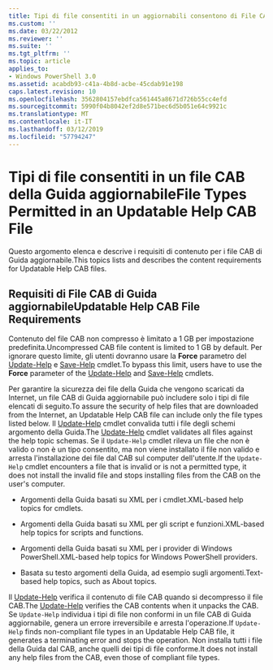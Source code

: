 ```yaml
---
title: Tipi di file consentiti in un aggiornabili consentono di File CAB | Microsoft Docs
ms.custom: ''
ms.date: 03/22/2012
ms.reviewer: ''
ms.suite: ''
ms.tgt_pltfrm: ''
ms.topic: article
applies_to:
- Windows PowerShell 3.0
ms.assetid: acabdb93-c41a-4b8d-acbe-45cdab91e198
caps.latest.revision: 10
ms.openlocfilehash: 3562804157ebdfca561445a8671d726b55cc4efd
ms.sourcegitcommit: 5990f04b8042ef2d8e571bec6d5b051e64c9921c
ms.translationtype: MT
ms.contentlocale: it-IT
ms.lasthandoff: 03/12/2019
ms.locfileid: "57794247"
---
```

# <a name="file-types-permitted-in-an-updatable-help-cab-file"></a><span data-ttu-id="de0fd-102">Tipi di file consentiti in un file CAB della Guida aggiornabile</span><span class="sxs-lookup"><span data-stu-id="de0fd-102">File Types Permitted in an Updatable Help CAB File</span></span>

<span data-ttu-id="de0fd-103">Questo argomento elenca e descrive i requisiti di contenuto per i file CAB di Guida aggiornabile.</span><span class="sxs-lookup"><span data-stu-id="de0fd-103">This topics lists and describes the content requirements for Updatable Help CAB files.</span></span>

## <a name="updatable-help-cab-file-requirements"></a><span data-ttu-id="de0fd-104">Requisiti di File CAB di Guida aggiornabile</span><span class="sxs-lookup"><span data-stu-id="de0fd-104">Updatable Help CAB File Requirements</span></span>

<span data-ttu-id="de0fd-105">Contenuto del file CAB non compresso è limitato a 1 GB per impostazione predefinita.</span><span class="sxs-lookup"><span data-stu-id="de0fd-105">Uncompressed CAB file content is limited to 1 GB by default.</span></span> <span data-ttu-id="de0fd-106">Per ignorare questo limite, gli utenti dovranno usare la **Force** parametro del [Update-Help](/powershell/module/Microsoft.PowerShell.Core/Update-Help) e [Save-Help](/powershell/module/Microsoft.PowerShell.Core/Save-Help) cmdlet.</span><span class="sxs-lookup"><span data-stu-id="de0fd-106">To bypass this limit, users have to use the **Force** parameter of the [Update-Help](/powershell/module/Microsoft.PowerShell.Core/Update-Help) and [Save-Help](/powershell/module/Microsoft.PowerShell.Core/Save-Help) cmdlets.</span></span>

<span data-ttu-id="de0fd-107">Per garantire la sicurezza dei file della Guida che vengono scaricati da Internet, un file CAB di Guida aggiornabile può includere solo i tipi di file elencati di seguito.</span><span class="sxs-lookup"><span data-stu-id="de0fd-107">To assure the security of help files that are downloaded from the Internet, an Updatable Help CAB file can include only the file types listed below.</span></span> <span data-ttu-id="de0fd-108">Il [Update-Help](/powershell/module/Microsoft.PowerShell.Core/Update-Help) cmdlet convalida tutti i file degli schemi argomento della Guida.</span><span class="sxs-lookup"><span data-stu-id="de0fd-108">The [Update-Help](/powershell/module/Microsoft.PowerShell.Core/Update-Help) cmdlet validates all files against the help topic schemas.</span></span> <span data-ttu-id="de0fd-109">Se il `Update-Help` cmdlet rileva un file che non è valido o non è un tipo consentito, ma non viene installato il file non valido e arresta l'installazione dei file dal CAB sul computer dell'utente.</span><span class="sxs-lookup"><span data-stu-id="de0fd-109">If the `Update-Help` cmdlet encounters a file that is invalid or is not a permitted type, it does not install the invalid file and stops installing files from the CAB on the user's computer.</span></span>

- <span data-ttu-id="de0fd-110">Argomenti della Guida basati su XML per i cmdlet.</span><span class="sxs-lookup"><span data-stu-id="de0fd-110">XML-based help topics for cmdlets.</span></span>

- <span data-ttu-id="de0fd-111">Argomenti della Guida basati su XML per gli script e funzioni.</span><span class="sxs-lookup"><span data-stu-id="de0fd-111">XML-based help topics for scripts and functions.</span></span>

- <span data-ttu-id="de0fd-112">Argomenti della Guida basati su XML per i provider di Windows PowerShell.</span><span class="sxs-lookup"><span data-stu-id="de0fd-112">XML-based help topics for Windows PowerShell providers.</span></span>

- <span data-ttu-id="de0fd-113">Basata su testo argomenti della Guida, ad esempio sugli argomenti.</span><span class="sxs-lookup"><span data-stu-id="de0fd-113">Text-based help topics, such as About topics.</span></span>

<span data-ttu-id="de0fd-114">Il [Update-Help](/powershell/module/Microsoft.PowerShell.Core/Update-Help) verifica il contenuto di file CAB quando si decompresso il file CAB.</span><span class="sxs-lookup"><span data-stu-id="de0fd-114">The [Update-Help](/powershell/module/Microsoft.PowerShell.Core/Update-Help) verifies the CAB contents when it unpacks the CAB.</span></span> <span data-ttu-id="de0fd-115">Se `Update-Help` individua i tipi di file non conformi in un file CAB di Guida aggiornabile, genera un errore irreversibile e arresta l'operazione.</span><span class="sxs-lookup"><span data-stu-id="de0fd-115">If `Update-Help` finds non-compliant file types in an Updatable Help CAB file, it generates a terminating error and stops the operation.</span></span> <span data-ttu-id="de0fd-116">Non installa tutti i file della Guida dal CAB, anche quelli dei tipi di file conforme.</span><span class="sxs-lookup"><span data-stu-id="de0fd-116">It does not install any help files from the CAB, even those of compliant file types.</span></span>